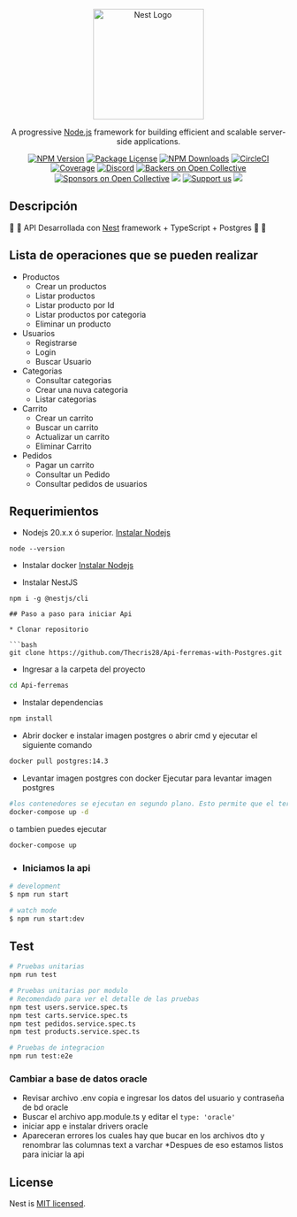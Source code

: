 <p align="center">
  <a href="http://nestjs.com/" target="blank"><img src="https://nestjs.com/img/logo-small.svg" width="200" alt="Nest Logo" /></a>
</p>

[circleci-image]: https://img.shields.io/circleci/build/github/nestjs/nest/master?token=abc123def456
[circleci-url]: https://circleci.com/gh/nestjs/nest

  <p align="center">A progressive <a href="http://nodejs.org" target="_blank">Node.js</a> framework for building efficient and scalable server-side applications.</p>
    <p align="center">
<a href="https://www.npmjs.com/~nestjscore" target="_blank"><img src="https://img.shields.io/npm/v/@nestjs/core.svg" alt="NPM Version" /></a>
<a href="https://www.npmjs.com/~nestjscore" target="_blank"><img src="https://img.shields.io/npm/l/@nestjs/core.svg" alt="Package License" /></a>
<a href="https://www.npmjs.com/~nestjscore" target="_blank"><img src="https://img.shields.io/npm/dm/@nestjs/common.svg" alt="NPM Downloads" /></a>
<a href="https://circleci.com/gh/nestjs/nest" target="_blank"><img src="https://img.shields.io/circleci/build/github/nestjs/nest/master" alt="CircleCI" /></a>
<a href="https://coveralls.io/github/nestjs/nest?branch=master" target="_blank"><img src="https://coveralls.io/repos/github/nestjs/nest/badge.svg?branch=master#9" alt="Coverage" /></a>
<a href="https://discord.gg/G7Qnnhy" target="_blank"><img src="https://img.shields.io/badge/discord-online-brightgreen.svg" alt="Discord"/></a>
<a href="https://opencollective.com/nest#backer" target="_blank"><img src="https://opencollective.com/nest/backers/badge.svg" alt="Backers on Open Collective" /></a>
<a href="https://opencollective.com/nest#sponsor" target="_blank"><img src="https://opencollective.com/nest/sponsors/badge.svg" alt="Sponsors on Open Collective" /></a>
  <a href="https://paypal.me/kamilmysliwiec" target="_blank"><img src="https://img.shields.io/badge/Donate-PayPal-ff3f59.svg"/></a>
    <a href="https://opencollective.com/nest#sponsor"  target="_blank"><img src="https://img.shields.io/badge/Support%20us-Open%20Collective-41B883.svg" alt="Support us"></a>
  <a href="https://twitter.com/nestframework" target="_blank"><img src="https://img.shields.io/twitter/follow/nestframework.svg?style=social&label=Follow"></a>
</p>
  

## Descripción

🚧 🚧 API Desarrollada con [Nest](https://github.com/nestjs/nest) framework + TypeScript + Postgres 🚧 🚧

## Lista de operaciones que se pueden realizar 
* Productos
  * Crear un productos 
  * Listar productos
  * Listar producto por Id
  * Listar productos por categoria
  * Eliminar un producto
* Usuarios
  * Registrarse 
  * Login
  * Buscar Usuario
* Categorias
  * Consultar categorias
  * Crear una nuva categoria
  * Listar categorias
* Carrito
  * Crear un carrito
  * Buscar un carrito
  * Actualizar un carrito
  * Eliminar Carrito
* Pedidos 
  * Pagar un carrito
  * Consultar un Pedido
  * Consultar pedidos de usuarios
  

## Requerimientos

* Nodejs 20.x.x ó superior.   [Instalar Nodejs](https://nodejs.org/en)
```console
node --version
```
* Instalar docker 
[Instalar Nodejs](https://www.docker.com/products/docker-desktop/)

* Instalar NestJS 
```
npm i -g @nestjs/cli

## Paso a paso para iniciar Api

* Clonar repositorio

```bash
git clone https://github.com/Thecris28/Api-ferremas-with-Postgres.git
```
* Ingresar a la carpeta del proyecto
```bash
cd Api-ferremas
```
* Instalar dependencias
```bash
npm install
```
* Abrir docker e instalar imagen postgres o abrir cmd y ejecutar el siguiente comando
```bash
docker pull postgres:14.3
```
* Levantar imagen postgres con docker
Ejecutar para levantar imagen postgres
```bash
#los contenedores se ejecutan en segundo plano. Esto permite que el terminal quede libre para que puedas seguir usando otros comandos.
docker-compose up -d
```
o tambien puedes ejecutar 
```bash
docker-compose up
```
* ### Iniciamos la api 
```bash
# development
$ npm run start

# watch mode
$ npm run start:dev

```

## Test

```bash
# Pruebas unitarias
npm run test
```
```bash
# Pruebas unitarias por modulo
# Recomendado para ver el detalle de las pruebas 
npm test users.service.spec.ts
npm test carts.service.spec.ts
npm test pedidos.service.spec.ts
npm test products.service.spec.ts
```

```bash
# Pruebas de integracion
npm run test:e2e
```

### Cambiar a base de datos oracle

* Revisar archivo .env copia e ingresar los datos del usuario y contraseña de bd oracle
* Buscar el archivo app.module.ts y editar el
```type: 'oracle'``` 
* iniciar app e instalar drivers oracle
* Apareceran errores los cuales hay que bucar en los archivos dto y renombrar las columnas text a varchar
*Despues de eso estamos listos para iniciar la api 




## License

Nest is [MIT licensed](LICENSE).
